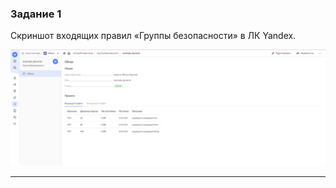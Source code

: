 ### Задание 1

Cкриншот входящих правил «Группы безопасности» в ЛК Yandex.

![](.img/HW3_TASK1_sec_groups_create.png)

------
